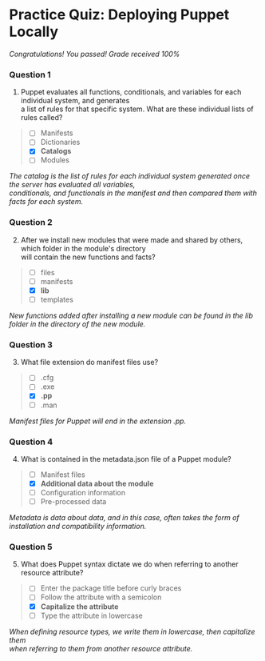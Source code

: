 # Practice Quiz:  Deploying Puppet Locally

*Congratulations! You passed! Grade received 100%*

### Question 1

1. Puppet evaluates all functions, conditionals, and variables for each individual system, and generates\
 a list of rules for that specific system. What are these individual lists of rules called?

> - [ ] Manifests
> - [ ] Dictionaries
> - [x] **Catalogs**
> - [ ] Modules

*The catalog is the list of rules for each individual system generated once the server has evaluated all variables,*\
*conditionals, and functionals in the manifest and then compared them with facts for each system.*

### Question 2

2. After we install new modules that were made and shared by others, which folder in the module's directory\
 will contain the new functions and facts?

> - [ ] files
> - [ ] manifests
> - [x] **lib**
> - [ ] templates

*New functions added after installing a new module can be found in the lib folder in the directory of the new module.*

### Question 3

3. What file extension do manifest files use?

> - [ ] .cfg
> - [ ] .exe
> - [x] **.pp**
> - [ ] .man

*Manifest files for Puppet will end in the extension .pp.*

### Question 4

4. What is contained in the metadata.json file of a Puppet module?

> - [ ] Manifest files
> - [x] **Additional data about the module**
> - [ ] Configuration information
> - [ ] Pre-processed data

*Metadata is data about data, and in this case, often takes the form of installation and compatibility information.*

### Question 5

5. What does Puppet syntax dictate we do when referring to another resource attribute?

> - [ ] Enter the package title before curly braces
> - [ ] Follow the attribute with a semicolon
> - [x] **Capitalize the attribute**
> - [ ] Type the attribute in lowercase

*When defining resource types, we write them in lowercase, then capitalize them*\
*when referring to them from another resource attribute.*